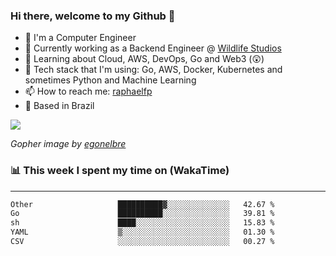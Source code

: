 ### Hi there, welcome to my Github 👋

- 📖 I'm a Computer Engineer
- 🔭 Currently working as a Backend Engineer @ [Wildlife Studios](https://wildlifestudios.com/)
- 🌱 Learning about Cloud, AWS, DevOps, Go and Web3 (😲)
- 🚀 Tech stack that I'm using: Go, AWS, Docker, Kubernetes and sometimes Python and Machine Learning
- 📫 How to reach me: [raphaelfp](https://linkedin.com/in/raphaelfp)
- 🏡 Based in Brazil

![](https://github.com/raphaelfp/gophers/blob/master/.thumb/animation/morning-coffee-3x.gif)

*Gopher image by [egonelbre](https://github.com/egonelbre/)*

### 📊 This week I spent my time on (WakaTime)

---

<!--START_SECTION:waka-->

```txt
Other                   ██████████▓░░░░░░░░░░░░░░   42.67 %
Go                      ██████████░░░░░░░░░░░░░░░   39.81 %
sh                      ████░░░░░░░░░░░░░░░░░░░░░   15.83 %
YAML                    ▒░░░░░░░░░░░░░░░░░░░░░░░░   01.30 %
CSV                     ░░░░░░░░░░░░░░░░░░░░░░░░░   00.27 %
```

<!--END_SECTION:waka-->
